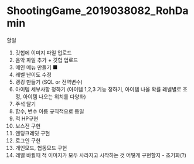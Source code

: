 # ShootingGame_2019038082_RohDamin

할일

1. 깃헙에 이미지 파일 업로드
2. 음악 파일 추가 + 깃헙 업로드
3. 메인 메뉴 만들기 ■
4. 레벨 난이도 수정
5. 랭킹 만들기 (SQL or 전역변수)
6. 아이템 세부사항 정하기 (아이템 1,2,3 기능 정하기, 아이템 나올 확률 레벨별로 조정, 아이템 나오는 위치를 다양화)
7. 주석 달기
8. 함수, 변수 이름 규칙적으로 통일
9. 적 HP구현
10. 보스전 구현
11. 엔딩크레딧 구현
12. 로그인 구현
13. 개인모드, 협동모드 구현
14. 레벨 바뀔때 적 이미지가 모두 사라지고 시작하는 것 어떻게 구현할지 - 초기화(?)
